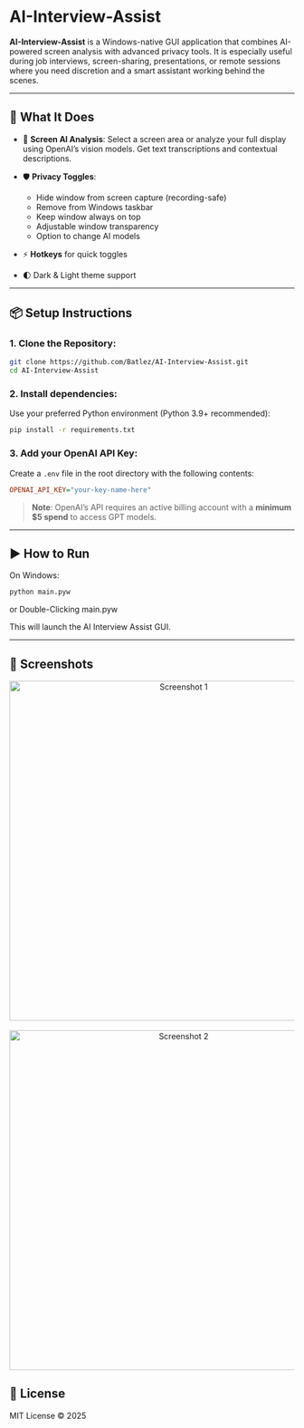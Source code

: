 # AI-Interview-Assist

**AI-Interview-Assist** is a Windows-native GUI application that combines AI-powered screen analysis with advanced privacy tools. It is especially useful during job interviews, screen-sharing, presentations, or remote sessions where you need discretion and a smart assistant working behind the scenes.

---

## 🚀 What It Does

* 📸 **Screen AI Analysis**: Select a screen area or analyze your full display using OpenAI’s vision models. Get text transcriptions and contextual descriptions.
* 🛡️ **Privacy Toggles**:

  * Hide window from screen capture (recording-safe)
  * Remove from Windows taskbar
  * Keep window always on top
  * Adjustable window transparency
  * Option to change AI models
* ⚡ **Hotkeys** for quick toggles
* 🌓 Dark & Light theme support

---

## 📦 Setup Instructions

### 1. Clone the Repository:

```bash
git clone https://github.com/Batlez/AI-Interview-Assist.git
cd AI-Interview-Assist
```

### 2. Install dependencies:

Use your preferred Python environment (Python 3.9+ recommended):

```bash
pip install -r requirements.txt
```

### 3. Add your OpenAI API Key:

Create a `.env` file in the root directory with the following contents:

```ini
OPENAI_API_KEY="your-key-name-here"
```

> **Note**: OpenAI’s API requires an active billing account with a **minimum \$5 spend** to access GPT models.

---

## ▶️ How to Run

On Windows:

```bash
python main.pyw
```
or Double-Clicking main.pyw

This will launch the AI Interview Assist GUI.

---

## 📸 Screenshots

<div align="center">
  <img src="https://github.com/user-attachments/assets/fbcfcdf4-c12f-48dc-9ba1-2cd524f812fb" alt="Screenshot 1" width="600"/>
  <br><br>
  <img src="https://github.com/user-attachments/assets/a784fad4-6f27-40a7-a144-9d93b753f700" alt="Screenshot 2" width="600"/>
</div>

## 📄 License

MIT License © 2025
